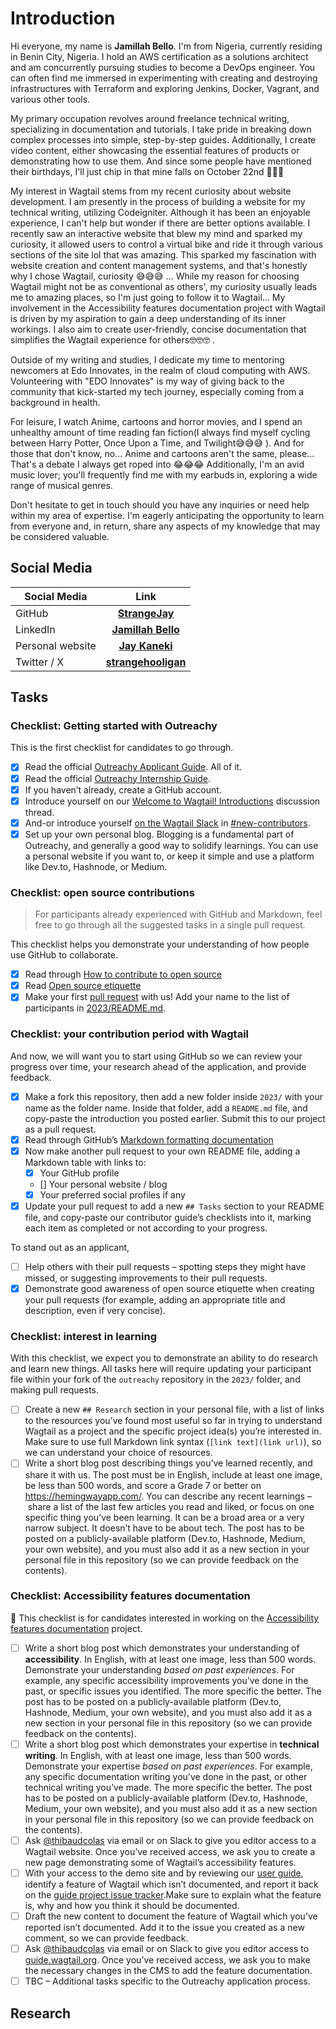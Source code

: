 # Introduction

Hi everyone, my name is **Jamillah Bello**. I'm from Nigeria, currently residing in Benin City, Nigeria.
I hold an AWS certification as a solutions architect and am concurrently pursuing studies to become a DevOps engineer. You can often find me immersed in experimenting with creating and destroying infrastructures with Terraform and exploring Jenkins, Docker, Vagrant, and various other tools.

My primary occupation revolves around freelance technical writing, specializing in documentation and tutorials. I take pride in breaking down complex processes into simple, step-by-step guides. Additionally, I create video content, either showcasing the essential features of products or demonstrating how to use them. And since some people have mentioned their birthdays, I'll just chip in that mine falls on October 22nd 🙈🙈🙈

My interest in Wagtail stems from my recent curiosity about website development. I am presently in the process of building a website for my technical writing, utilizing Codeigniter. Although it has been an enjoyable experience, I can't help but wonder if there are better options available. I recently saw an interactive website that blew my mind and sparked my curiosity, it allowed users to control a virtual bike and ride it through various sections of the site lol that was amazing. This sparked my fascination with website creation and content management systems, and that's honestly why I chose Wagtail, curiosity 😅😅😅 ... While my reason for choosing Wagtail might not be as conventional as others', my curiosity usually leads me to amazing places, so I'm just going to follow it to Wagtail...
My involvement in the Accessibility features documentation project with Wagtail is driven by my aspiration to gain a deep understanding of its inner workings. I also aim to create user-friendly, concise documentation that simplifies the Wagtail experience for others🤓🤓🤓 .

Outside of my writing and studies, I dedicate my time to mentoring newcomers at Edo Innovates, in the realm of cloud computing with AWS. Volunteering with "EDO Innovates" is my way of giving back to the community that kick-started my tech journey, especially coming from a background in health.

For leisure, I watch Anime, cartoons and horror movies, and I spend an unhealthy amount of time reading fan fiction(I always find myself cycling between Harry Potter, Once Upon a Time, and Twilight😅😅😅 ). And for those that don't know, no... Anime and cartoons aren't the same, please... That's a debate I always get roped into 😂😂😂
Additionally, I'm an avid music lover; you'll frequently find me with my earbuds in, exploring a wide range of musical genres.

Don't hesitate to get in touch should you have any inquiries or need help within my area of expertise. I'm eagerly anticipating the opportunity to learn from everyone and, in return, share any aspects of my knowledge that may be considered valuable.

## Social Media

| Social Media| Link                                                              |
|--------------|:-----:|
| GitHub      | [**StrangeJay**](https://github.com/StrangeJay)                               |
| LinkedIn    | [**Jamillah Bello**](https://www.linkedin.com/in/jamillah-bello/)  
| Personal website| [**Jay Kaneki**](https://jaykaneki.hashnode.dev/)                   |                   |
| Twitter / X | [**strangehooligan**](https://twitter.com/StrangeHooligan)

## Tasks

### Checklist: Getting started with Outreachy

This is the first checklist for candidates to go through.

- [x] Read the official [Outreachy Applicant Guide](https://www.outreachy.org/docs/applicant/). All of it.
- [x] Read the official [Outreachy Internship Guide](https://www.outreachy.org/docs/internship/).
- [x] If you haven’t already, create a GitHub account.
- [x] Introduce yourself on our [Welcome to Wagtail! Introductions](https://github.com/wagtail/outreachy/discussions/1) discussion thread.
- [x] And-or introduce yourself [on the Wagtail Slack](https://github.com/wagtail/wagtail/wiki/Slack) in [#new-contributors](https://github.com/wagtail/wagtail/wiki/Slack#new-contributors).
- [x] Set up your own personal blog. Blogging is a fundamental part of Outreachy, and generally a good way to solidify learnings. You can use a personal website if you want to, or keep it simple and use a platform like Dev.to, Hashnode, or Medium.

### Checklist: open source contributions

> For participants already experienced with GitHub and Markdown, feel free to go through all the suggested tasks in a single pull request.

This checklist helps you demonstrate your understanding of how people use GitHub to collaborate.

- [x] Read through [How to contribute to open source](https://opensource.guide/how-to-contribute/)
- [x] Read [Open source etiquette](https://developer.mozilla.org/en-US/docs/MDN/Community/Open_source_etiquette)
- [x] Make your first [pull request](https://docs.github.com/en/pull-requests/collaborating-with-pull-requests/proposing-changes-to-your-work-with-pull-requests/creating-a-pull-request) with us! Add your name to the list of participants in [2023/README.md](2023/README.md).

### Checklist: your contribution period with Wagtail

And now, we will want you to start using GitHub so we can review your progress over time, your research ahead of the application, and provide feedback.

- [x] Make a fork this repository, then add a new folder inside `2023/` with your name as the folder name. Inside that folder, add a `README.md` file, and copy-paste the introduction you posted earlier. Submit this to our project as a pull request.
- [x] Read through GitHub’s [Markdown formatting documentation](https://docs.github.com/en/get-started/writing-on-github/getting-started-with-writing-and-formatting-on-github/basic-writing-and-formatting-syntax)
- [x] Now make another pull request to your own README file, adding a Markdown table with links to:
  - [x] Your GitHub profile
  - [] Your personal website / blog
  - [x] Your preferred social profiles if any
- [x] Update your pull request to add a new `## Tasks` section to your README file, and copy-paste our contributor guide’s checklists into it, marking each item as completed or not according to your progress.

To stand out as an applicant,

- [ ] Help others with their pull requests – spotting steps they might have missed, or suggesting improvements to their pull requests.
- [x] Demonstrate good awareness of open source etiquette when creating your pull requests (for example, adding an appropriate title and description, even if very concise).

### Checklist: interest in learning

With this checklist, we expect you to demonstrate an ability to do research and learn new things. All tasks here will require updating your participant file within your fork of the `outreachy` repository in the `2023/` folder, and making pull requests.

- [ ] Create a new `## Research` section in your personal file, with a list of links to the resources you’ve found most useful so far in trying to understand Wagtail as a project and the specific project idea(s) you’re interested in. Make sure to use full Markdown link syntax (`[link text](link url)`), so we can understand your choice of resources.
- [ ] Write a short blog post describing things you’ve learned recently, and share it with us. The post must be in English, include at least one image, be less than 500 words, and score a Grade 7 or better on <https://hemingwayapp.com/>. You can describe any recent learnings – share a list of the last few articles you read and liked, or focus on one specific thing you’ve been learning. It can be a broad area or a very narrow subject. It doesn’t have to be about tech. The post has to be posted on a publicly-available platform (Dev.to, Hashnode, Medium, your own website), and you must also add it as a new section in your personal file in this repository (so we can provide feedback on the contents).

### Checklist: Accessibility features documentation

🚧 This checklist is for candidates interested in working on the [Accessibility features documentation](https://github.com/wagtail/outreachy/blob/main/project-ideas.md#accessibility-features-documentation) project.

- [ ] Write a short blog post which demonstrates your understanding of **accessibility**. In English, with at least one image, less than 500 words. Demonstrate your understanding _based on past experiences_. For example, any specific accessibility improvements you’ve done in the past, or specific issues you identified. The more specific the better. The post has to be posted on a publicly-available platform (Dev.to, Hashnode, Medium, your own website), and you must also add it as a new section in your personal file in this repository (so we can provide feedback on the contents).
- [ ]  Write a short blog post which demonstrates your expertise in **technical writing**. In English, with at least one image, less than 500 words. Demonstrate your expertise _based on past experiences_. For example, any specific documentation writing you’ve done in the past, or other technical writing you’ve made. The more specific the better. The post has to be posted on a publicly-available platform (Dev.to, Hashnode, Medium, your own website), and you must also add it as a new section in your personal file in this repository (so we can provide feedback on the contents).
- [ ]  Ask [@thibaudcolas](https://github.com/thibaudcolas) via email or on Slack to give you editor access to a Wagtail website. Once you’ve received access, we ask you to create a new page demonstrating some of Wagtail’s accessibility features.
- [ ]  With your access to the demo site and by reviewing our [user guide](https://guide.wagtail.org/), identify a feature of Wagtail which isn’t documented, and report it back on the [guide project issue tracker](https://github.com/wagtail/guide/issues).Make sure to explain what the feature is, why and how you think it should be documented.
- [ ]  Draft the new content to document the feature of Wagtail which you’ve reported isn’t documented. Add it to the issue you created as a new comment, so we can provide feedback.
- [ ]  Ask [@thibaudcolas](https://github.com/thibaudcolas) via email or on Slack to give you editor access to [guide.wagtail.org](https://guide.wagtail.org/). Once you’ve received access, we ask you to make the necessary changes in the CMS to add the feature documentation.
- [ ] TBC – Additional tasks specific to the Outreachy application process.

## Research

